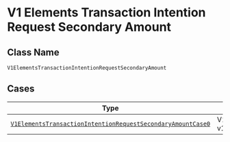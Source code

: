 
# V1 Elements Transaction Intention Request Secondary Amount

## Class Name

`V1ElementsTransactionIntentionRequestSecondaryAmount`

## Cases

| Type | Factory Method |
|  --- | --- |
| [`V1ElementsTransactionIntentionRequestSecondaryAmountCase0`](../../../doc/models/containers/v1-elements-transaction-intention-request-secondary-amount-case-0.md) | V1ElementsTransactionIntentionRequestSecondaryAmount.FromV1ElementsTransactionIntentionRequestSecondaryAmountCase0(V1ElementsTransactionIntentionRequestSecondaryAmountCase0 v1ElementsTransactionIntentionRequestSecondaryAmountCase0) |

